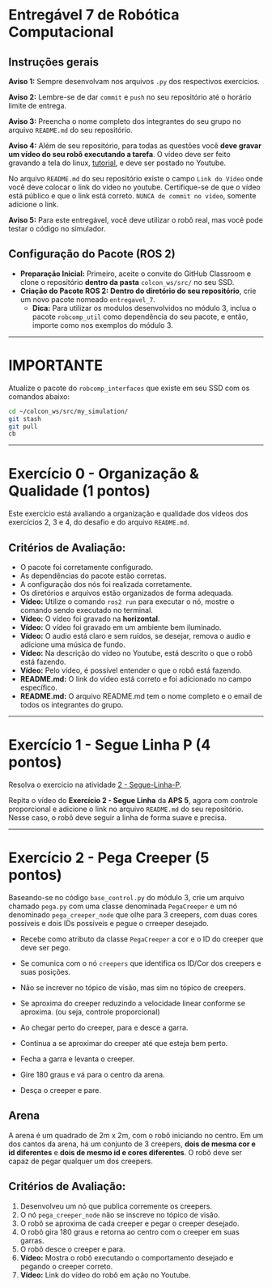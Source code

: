 # Entregável 7 de Robótica Computacional

## Instruções gerais

**Aviso 1:** Sempre desenvolvam nos arquivos `.py` dos respectivos exercícios.

**Aviso 2:** Lembre-se de dar `commit` e `push` no seu repositório até o horário limite de entrega.

**Aviso 3:** Preencha o nome completo dos integrantes do seu grupo no arquivo `README.md` do seu repositório.

**Aviso 4:** Além de seu repositório, para todas as questões você **deve gravar um vídeo do seu robô executando a tarefa**. O vídeo deve ser feito gravando a tela do linux, [tutorial](https://insper.github.io/robotica-computacional/screen_record/), e deve ser postado no Youtube. 

No arquivo `README.md` do seu repositório existe o campo `Link do Vídeo` onde você deve colocar o link do video no youtube. Certifique-se de que o vídeo está público e que o link está correto. `NUNCA de commit no vídeo`, somente adicione o link.

**Aviso 5:** Para este entregável, você deve utilizar o robô real, mas você pode testar o código no simulador.

## Configuração do Pacote (ROS 2)

- **Preparação Inicial:** Primeiro, aceite o convite do GitHub Classroom e clone o repositório **dentro da pasta** `colcon_ws/src/` no seu SSD.
- **Criação do Pacote ROS 2:** **Dentro do diretório do seu repositório**, crie um novo pacote nomeado `entregavel_7`.
    - **Dica:** Para utilizar os modulos desenvolvidos no módulo 3, inclua o pacote `robcomp_util` como dependência do seu pacote, e então, importe como nos exemplos do módulo 3.

____________________________________________________________________
# **IMPORTANTE**
Atualize o pacote do `robcomp_interfaces` que existe em seu SSD com os comandos abaixo:
```bash
cd ~/colcon_ws/src/my_simulation/
git stash
git pull
cb
```
____________________________________________________________________

# Exercício 0 - Organização & Qualidade (1 pontos)
Este exercício está avaliando a organização e qualidade dos vídeos dos exercícios 2, 3 e 4, do desafio e do arquivo `README.md`.

## Critérios de Avaliação:
* O pacote foi corretamente configurado.
* As dependências do pacote estão corretas.
* A configuração dos nós foi realizada corretamente.
* Os diretórios e arquivos estão organizados de forma adequada.
* **Vídeo:** Utilize o comando `ros2 run` para executar o nó, mostre o comando sendo executado no terminal.
* **Vídeo:** O vídeo foi gravado na **horizontal**.
* **Vídeo:** O vídeo foi gravado em um ambiente bem iluminado.
* **Vídeo:** O audio está claro e sem ruídos, se desejar, remova o audio e adicione uma música de fundo.
* **Vídeo:** Na descrição do vídeo no Youtube, está descrito o que o robô está fazendo.
* **Vídeo:** Pelo vídeo, é possível entender o que o robô está fazendo.
* **README.md:** O link do vídeo está correto e foi adicionado no campo específico.
* **README.md:** O arquivo README.md tem o nome completo e o email de todos os integrantes do grupo.
____________________________________________________________________

# Exercício 1 - Segue Linha P (4 pontos)
Resolva o exercicio na atividade [2 - Segue-Linha-P](https://insper.github.io/robotica-computacional/modulos/07-controle/atividades/2-seguelinha-proporcional/).

Repita o vídeo do **Exercício 2 - Segue Linha** da **APS 5**, agora com controle proporcional e adicione o link no arquivo `README.md` do seu repositório. Nesse caso, o robô deve seguir a linha de forma suave e precisa.

____________________________________________________________________

# Exercício 2 - Pega Creeper (5 pontos)
Baseando-se no código `base_control.py` do módulo 3, crie um arquivo chamado `pega.py` com uma classe denominada `PegaCreeper` e um nó denominado `pega_creeper_node` que olhe para 3 creepers, com duas cores possíveis e dois IDs possíveis e pegue o crreeper desejado.

* Recebe como atributo da classe `PegaCreeper` a cor e o ID do creeper que deve ser pego.

* Se comunica com o nó `creepers` que identifica os ID/Cor dos creepers e suas posições.

* Não se increver no tópico de visão, mas sim no tópico de creepers.

* Se aproxima do creeper reduzindo a velocidade linear conforme se aproxima. (ou seja, controle proporcional)

* Ao chegar perto do creeper, para e desce a garra.

* Continua a se aproximar do creeper até que esteja bem perto.

* Fecha a garra e levanta o creeper.

* Gire 180 graus e vá para o centro da arena.

* Desça o creeper e pare.

## Arena
A arena é um quadrado de 2m x 2m, com o robô iniciando no centro. Em um dos cantos da arena, há um conjunto de 3 creepers, **dois de mesma cor e id diferentes** e **dois de mesmo id e cores diferentes**. O robô deve ser capaz de pegar qualquer um dos creepers.

## Critérios de Avaliação:

1. Desenvolveu um nó que publica corremente os creepers.
2. O nó `pega_creeper_node` não se inscreve no tópico de visão.
3. O robô se aproxima de cada creeper e pegar o creeper desejado.
4. O robô gira 180 graus e retorna ao centro com o creeper em suas garras.
5. O robô desce o creeper e para.
4. **Vídeo:** Mostra o robô executando o comportamento desejado e pegando o creeper correto.
5. **Vídeo:** Link do vídeo do robô em ação no Youtube.